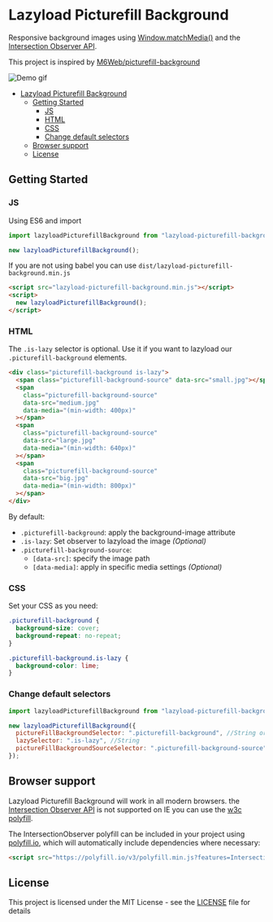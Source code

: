 # Lazyload Picturefill Background

Responsive background images using [Window.matchMedia()](https://developer.mozilla.org/en-US/docs/Web/API/Window/matchMedia) and the [Intersection Observer API](https://developer.mozilla.org/en-US/docs/Web/API/Intersection_Observer_API).

This project is inspired by [M6Web/picturefill-background](https://github.com/M6Web/picturefill-background)

![Demo gif](demo/demo.gif)

- [Lazyload Picturefill Background](#lazyload-picturefill-background)
  - [Getting Started](#getting-started)
    - [JS](#js)
    - [HTML](#html)
    - [CSS](#css)
    - [Change default selectors](#change-default-selectors)
  - [Browser support](#browser-support)
  - [License](#license)

## Getting Started

### JS

Using ES6 and import

```js
import lazyloadPicturefillBackground from "lazyload-picturefill-background";

new lazyloadPicturefillBackground();
```

If you are not using babel you can use `dist/lazyload-picturefill-background.min.js`

```html
<script src="lazyload-picturefill-background.min.js"></script>
<script>
  new lazyloadPicturefillBackground();
</script>
```

### HTML

The `.is-lazy` selector is optional. Use it if you want to lazyload our `.picturefill-background` elements.

```html
<div class="picturefill-background is-lazy">
  <span class="picturefill-background-source" data-src="small.jpg"></span>
  <span
    class="picturefill-background-source"
    data-src="medium.jpg"
    data-media="(min-width: 400px)"
  ></span>
  <span
    class="picturefill-background-source"
    data-src="large.jpg"
    data-media="(min-width: 640px)"
  ></span>
  <span
    class="picturefill-background-source"
    data-src="big.jpg"
    data-media="(min-width: 800px)"
  ></span>
</div>
```

By default:

- `.picturefill-background`: apply the background-image attribute
- `.is-lazy`: Set observer to lazyload the image _(Optional)_
- `.picturefill-background-source`:
  - `[data-src]`: specify the image path
  - `[data-media]`: apply in specific media settings _(Optional)_

### CSS

Set your CSS as you need:

```css
.picturefill-background {
  background-size: cover;
  background-repeat: no-repeat;
}

.picturefill-background.is-lazy {
  background-color: lime;
}
```

### Change default selectors

```js
import lazyloadPicturefillBackground from "lazyload-picturefill-background";

new lazyloadPicturefillBackground({
  pictureFillBackgroundSelector: ".picturefill-background", //String or node list
  lazySelector: ".is-lazy", //String
  pictureFillBackgroundSourceSelector: ".picturefill-background-source" //String
});
```

## Browser support

Lazyload Picturefill Background will work in all modern browsers. the [Intersection Observer API](https://developer.mozilla.org/en-US/docs/Web/API/Intersection_Observer_API) is not supported on IE you can use the [w3c polyfill](https://github.com/w3c/IntersectionObserver/tree/master/polyfill).

The IntersectionObserver polyfill can be included in your project using [polyfill.io](https://polyfill.io/v3/), which will automatically include dependencies where necessary:

```html
<script src="https://polyfill.io/v3/polyfill.min.js?features=IntersectionObserver"></script>
```

## License

This project is licensed under the MIT License - see the [LICENSE](LICENSE) file for details

